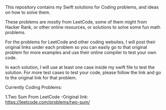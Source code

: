 This repository contains my Swift solutions for Coding problems, and ideas on how to solve them.

These problems are mostly from LeetCode, some of them might from Hacker Rank, or other online resources, or solutions to solve some fun math problems. 

For the problems for LeetCode and other coding websites, I will post their original links under each problem so you can easily go to that original problem for more examples and use their online compiler to test your own code. 

In each solution, I will use at least one case inside my swift file to test the solution. For more test cases to test your code, please follow the link and go to the original link for that problem. 

Currently Coding Problems:

1.Two Sum From LeetCode
-Original link: https://leetcode.com/problems/two-sum/
